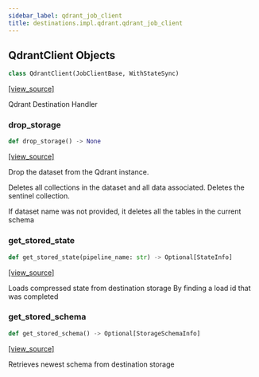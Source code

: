 ```yaml
---
sidebar_label: qdrant_job_client
title: destinations.impl.qdrant.qdrant_job_client
---
```


## QdrantClient Objects

```python
class QdrantClient(JobClientBase, WithStateSync)
```

[[view_source]](https://github.com/dlt-hub/dlt/blob/e9c9ecfa8a644fdb516dd74aabca3bf75bafb154/dlt/destinations/impl/qdrant/qdrant_job_client.py#L154)

Qdrant Destination Handler

### drop\_storage

```python
def drop_storage() -> None
```

[[view_source]](https://github.com/dlt-hub/dlt/blob/e9c9ecfa8a644fdb516dd74aabca3bf75bafb154/dlt/destinations/impl/qdrant/qdrant_job_client.py#L242)

Drop the dataset from the Qdrant instance.

Deletes all collections in the dataset and all data associated.
Deletes the sentinel collection.

If dataset name was not provided, it deletes all the tables in the current schema

### get\_stored\_state

```python
def get_stored_state(pipeline_name: str) -> Optional[StateInfo]
```

[[view_source]](https://github.com/dlt-hub/dlt/blob/e9c9ecfa8a644fdb516dd74aabca3bf75bafb154/dlt/destinations/impl/qdrant/qdrant_job_client.py#L311)

Loads compressed state from destination storage
By finding a load id that was completed

### get\_stored\_schema

```python
def get_stored_schema() -> Optional[StorageSchemaInfo]
```

[[view_source]](https://github.com/dlt-hub/dlt/blob/e9c9ecfa8a644fdb516dd74aabca3bf75bafb154/dlt/destinations/impl/qdrant/qdrant_job_client.py#L377)

Retrieves newest schema from destination storage

